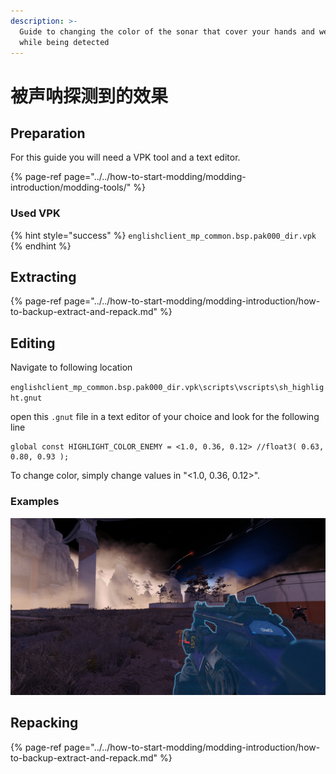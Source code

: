 ```yaml
---
description: >-
  Guide to changing the color of the sonar that cover your hands and weapon
  while being detected
---
```


# 被声呐探测到的效果

## Preparation

For this guide you will need a VPK tool and a text editor.

{% page-ref page="../../how-to-start-modding/modding-introduction/modding-tools/" %}

### Used VPK

{% hint style="success" %}
`englishclient_mp_common.bsp.pak000_dir.vpk`
{% endhint %}

## Extracting

{% page-ref page="../../how-to-start-modding/modding-introduction/how-to-backup-extract-and-repack.md" %}

## Editing

Navigate to following location

`englishclient_mp_common.bsp.pak000_dir.vpk\scripts\vscripts\sh_highlight.gnut`

open this `.gnut` file in a text editor of your choice and look for the following line

```text
global const HIGHLIGHT_COLOR_ENEMY = <1.0, 0.36, 0.12> //float3( 0.63, 0.80, 0.93 );
```

To change color, simply change values in "&lt;1.0, 0.36, 0.12&gt;".

### Examples

![global const HIGHLIGHT\_COLOR\_ENEMY = &amp;lt;0.2, 0.7, 0.9&amp;gt;](../../.gitbook/assets/titanfall-2-screenshot-2021.02.24-19.05.12.92.png)

## Repacking

{% page-ref page="../../how-to-start-modding/modding-introduction/how-to-backup-extract-and-repack.md" %}

